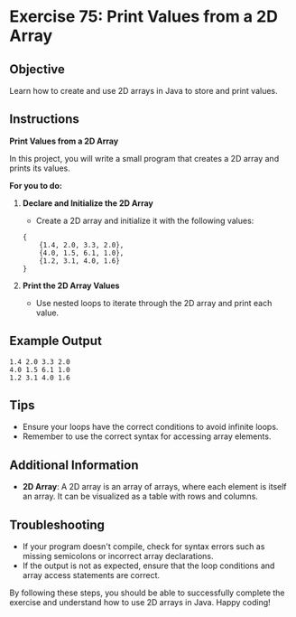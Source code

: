 # Exercise 75: Print Values from a 2D Array

## Objective
Learn how to create and use 2D arrays in Java to store and print values.

## Instructions

**Print Values from a 2D Array**

In this project, you will write a small program that creates a 2D array and prints its values.

**For you to do:**

1. **Declare and Initialize the 2D Array**
    - Create a 2D array and initialize it with the following values:
    ```
    {
        {1.4, 2.0, 3.3, 2.0},
        {4.0, 1.5, 6.1, 1.0},
        {1.2, 3.1, 4.0, 1.6}
    }
    ```

2. **Print the 2D Array Values**
    - Use nested loops to iterate through the 2D array and print each value.

## Example Output
```
1.4 2.0 3.3 2.0
4.0 1.5 6.1 1.0
1.2 3.1 4.0 1.6
```

## Tips
- Ensure your loops have the correct conditions to avoid infinite loops.
- Remember to use the correct syntax for accessing array elements.

## Additional Information
- **2D Array**: A 2D array is an array of arrays, where each element is itself an array. It can be visualized as a table with rows and columns.

## Troubleshooting
- If your program doesn't compile, check for syntax errors such as missing semicolons or incorrect array declarations.
- If the output is not as expected, ensure that the loop conditions and array access statements are correct.

By following these steps, you should be able to successfully complete the exercise and understand how to use 2D arrays in Java. Happy coding!
